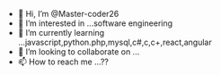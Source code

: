 - 👋 Hi, I’m @Master-coder26
- 👀 I’m interested in ...software engineering
- 🌱 I’m currently learning ...javascript,python.php,mysql,c#,c,c+,react,angular
- 💞️ I’m looking to collaborate on ...
- 📫 How to reach me ...??

<!---
Master-coder26/Master-coder26 is a ✨ special ✨ repository because its `README.md` (this file) appears on your GitHub profile.
You can click the Preview link to take a look at your changes.
--->
